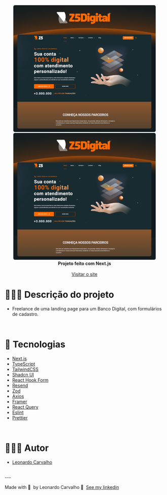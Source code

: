 <div align="center">
<picture>
  <source  srcset="https://raw.githubusercontent.com/Leorrc/website-bank-z5/master/images/preview-1.png">
  <img alt="Shows all of the tools in the stack for this template, also listed in the README file." src="https://raw.githubusercontent.com/Leorrc/website-bank-z5/master/preview-1.png" width="450px" height="400px">
</picture>

<picture>
  <source  srcset="https://raw.githubusercontent.com/Leorrc/website-bank-z5/master/images/preview-2.png">
  <img alt="Shows all of the tools in the stack for this template, also listed in the README file." src="https://raw.githubusercontent.com/Leorrc/website-bank-z5/master/preview-1.png" width="450px" height="400px">
</picture>
</div>

<div align="center"><strong>Projeto feito com Next.js</strong></div>
<br />
<div align="center">
<a href="https://www.z5digital.com.br/">Visitar o site</a>
</div>

# 👨🏻‍💻 Descrição do projeto 

- Freelance de uma landing page para um Banco Digital, com formulários de cadastro.

<br />

# 🚀 Tecnologias

- [Next.js](https://reactjs.org/)
- [TypeScript](https://www.typescriptlang.org/)
- [TailwindCSS](https://tailwindcss.com/)
- [Shadcn UI](https://ui.shadcn.com/)
- [React Hook Form](https://react-hook-form.com/)
- [Resend](https://resend.com/)
- [Zod](https://zod.dev/)
- [Axios](https://axios-http.com/ptbr/docs/intro)
- [Framer](https://www.framer.com/)
- [React Query](https://react-query.tanstack.com/)
- [Eslint](https://eslint.org/)
- [Prettier](https://prettier.io/)

<br />

# 👨🏻‍💻 Autor

- [Leonardo Carvalho](https://www.linkedin.com/in/leocarvalhodev/)

<br />
---

Made with 💜 &nbsp;by Leonardo Carvalho 👋 &nbsp;[See my linkedin](https://www.linkedin.com/in/leocarvalhodev/)
